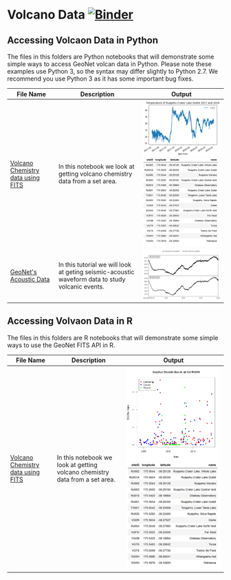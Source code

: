 # Volcano Data [![Binder](https://mybinder.org/badge_logo.svg)](https://mybinder.org/v2/gh/JenLowe/data_tutorials/master/tree/Volcano_Data)

## Accessing Volcaon Data in Python ##
The files in this folders are Python notebooks that will demonstrate some simple ways to access GeoNet volcan data in Python. Please note these examples use Python 3, so the syntax may differ slightly to Python 2.7. We recommend you use Python 3 as it has some important bug fixes.

File Name                     | Description  | Output
----------------------------- | -------------|---------------------------------------
[Volcano Chemistry data using FITS](Python/Volcano_Chemistry_data_using_FITS_in_python.ipynb) | In this notebook we look at getting volcano chemistry data from a set area.| <img src="Python/plot.png"> <img src="Python/sites.png">
[GeoNet's Acoustic Data](Python/GeoNet's_Acoustic_Data.ipynb)|In this tutorial we will look at geting seismic-acoustic waveform data to study volcanic events.| <img src="Python/accoustic.png">

## Accessing Volvaon Data in R ##
The files in this folders are R notebooks that will demonstrate some simple ways to use the GeoNet FITS API in R.

File Name                     | Description  | Output
----------------------------- | -------------|---------------------------------------
[Volcano Chemistry data using FITS](R/Volcano_Chemistry_data_using_FITS_in_R.ipynb) | In this notebook we look at getting volcano chemistry data from a set area.| <img src="R/SO2flux.png"> <img src="R/sites.png">
